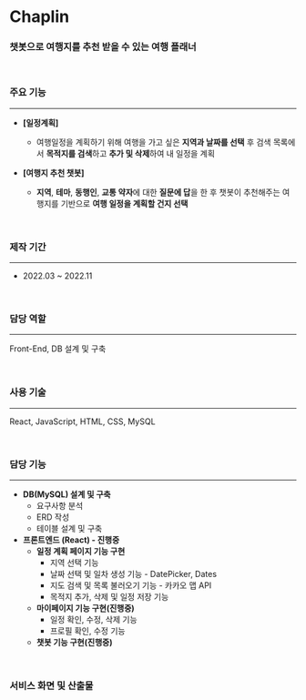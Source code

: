 # Chaplin
### 챗봇으로 여행지를 추천 받을 수 있는 여행 플래너

<br />

### 주요 기능
---
- **[일정계획]**
    - 여행일정을 계획하기 위해 여행을 가고 싶은 **지역과 날짜를 선택** 후 검색 목록에서 **목적지를 검색**하고 **추가 및 삭제**하여 내 일정을 계획  
     
- **[여행지 추천 챗봇]**
    - **지역**, **테마**, **동행인**, **교통 약자**에 대한 **질문에 답**을 한 후 챗봇이 추천해주는 여행지를 기반으로 **여행 일정을 계획할 건지 선택**

<br />

### 제작 기간
---
- 2022.03 ~ 2022.11  


<br />


### 담당 역할
---
Front-End, DB 설계 및 구축


<br />


### 사용 기술
---
React, JavaScript, HTML, CSS, MySQL

<br />


### 담당 기능
---
- **DB(MySQL) 설계 및 구축**
    - 요구사항 분석
    - ERD 작성
    - 테이블 설계 및 구축
- **프론트엔드 (React) - 진행중**
    - **일정 계획 페이지 기능 구현**
        - 지역 선택 기능
        - 날짜 선택 및 일차 생성 기능 - DatePicker, Dates
        - 지도 검색 및 목록 불러오기 기능 - 카카오 맵 API
        - 목적지 추가, 삭제 및 일정 저장 기능
    - **마이페이지 기능 구현(진행중)**
        - 일정 확인, 수정, 삭제 기능
        - 프로필 확인, 수정 기능
    - **챗봇 기능 구현(진행중)**

<br />

### 서비스 화면 및 산출물
